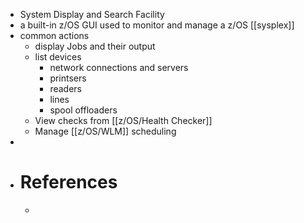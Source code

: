 - System Display and Search Facility
- a built-in z/OS GUI used to monitor and manage a z/OS [[sysplex]]
- common actions
	- display Jobs and their output
	- list devices
		- network connections and servers
		- printsers
		- readers
		- lines
		- spool offloaders
	- View checks from [[z/OS/Health Checker]]
	- Manage [[z/OS/WLM]] scheduling
-
- # References
	-